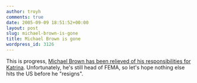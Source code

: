 ```yaml
---
author: troyh
comments: true
date: 2005-09-09 18:51:52+00:00
layout: post
slug: michael-brown-is-gone
title: Michael Brown is gone
wordpress_id: 3126
---
```


This is progress, [Michael Brown has been relieved of his responsibilities for Katrina](http://www.msnbc.msn.com/id/9266986/). Unfortunately, he's still head of FEMA, so let's hope nothing else hits the US before he "resigns".
